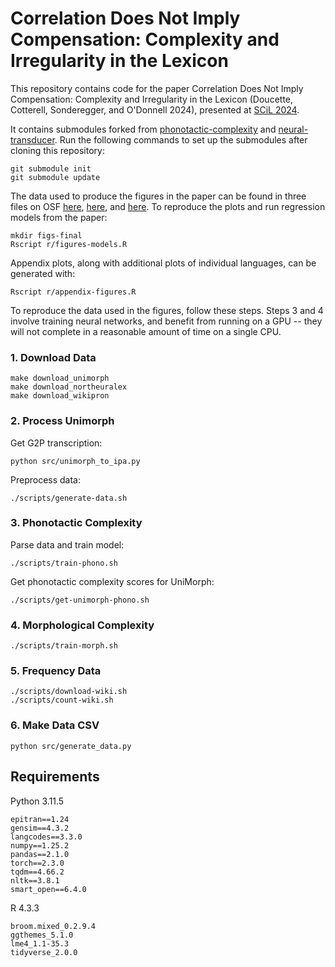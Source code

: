 # Correlation Does Not Imply Compensation: Complexity and Irregularity in the Lexicon

This repository contains code for the paper Correlation Does Not Imply Compensation: Complexity and Irregularity in the Lexicon (Doucette, Cotterell, Sonderegger, and O'Donnell 2024), presented at [SCiL 2024](https://sites.uci.edu/scil2024/).

It contains submodules forked from [phonotactic-complexity](https://github.com/tpimentelms/phonotactic-complexity) and [neural-transducer](https://github.com/shijie-wu/neural-transducer). Run the following commands to set up the submodules after cloning this repository:

```
git submodule init
git submodule update
```

The data used to produce the figures in the paper can be found in three files on OSF [here](https://osf.io/b3mf8), [here](https://osf.io/8wntf), and [here](https://osf.io/dc27h). To reproduce the plots and run regression models from the paper:

```
mkdir figs-final
Rscript r/figures-models.R
```

Appendix plots, along with additional plots of individual languages, can be generated with:

```
Rscript r/appendix-figures.R
```

To reproduce the data used in the figures, follow these steps. Steps 3 and 4 involve training neural networks, and benefit from running on a GPU -- they will not complete in a reasonable amount of time on a single CPU.

### 1. Download Data

```
make download_unimorph
make download_northeuralex
make download_wikipron
```

### 2. Process Unimorph

Get G2P transcription:

```
python src/unimorph_to_ipa.py
```

Preprocess data:

```
./scripts/generate-data.sh
```

### 3. Phonotactic Complexity

Parse data and train model:

```
./scripts/train-phono.sh
```

Get phonotactic complexity scores for UniMorph:

```
./scripts/get-unimorph-phono.sh
```

### 4. Morphological Complexity

```
./scripts/train-morph.sh
```

### 5. Frequency Data

```
./scripts/download-wiki.sh
./scripts/count-wiki.sh
```

### 6. Make Data CSV

```
python src/generate_data.py
```

## Requirements

Python 3.11.5

```
epitran==1.24
gensim==4.3.2
langcodes==3.3.0
numpy==1.25.2
pandas==2.1.0
torch==2.3.0
tqdm==4.66.2
nltk==3.8.1
smart_open==6.4.0
```

R 4.3.3

```
broom.mixed_0.2.9.4
ggthemes_5.1.0
lme4_1.1-35.3
tidyverse_2.0.0
```